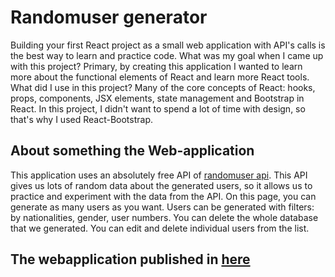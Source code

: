 # Randomuser generator

Building your first React project as a small web application with API's calls is the best way to learn and practice code.
What was my goal when I came up with this project?
Primary, by creating this application I wanted to learn more about the functional elements of React and learn more React tools.
What did I use in this project?
Many of the core concepts of React: hooks, props, components, JSX elements, state management and Bootstrap in React.
In this project, I didn't want to spend a lot of time with design, so that's why I used React-Bootstrap.

## About something the Web-application

This application uses an absolutely free API of [randomuser api](https://wwww.randomuser.me).
This API gives us lots of random data about the generated users, so it allows us to practice and experiment with the data from the API.
On this page, you can generate as many users as you want. Users can be generated with filters:
by nationalities, gender, user numbers.
You can delete the whole database that we generated.
You can edit and delete individual users from the list.

## The webapplication published in [here](https://gerry9009.github.io/randomuser-generator/)
